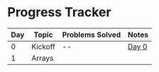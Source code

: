 # Progress Tracker


| Day | Topic    | Problems Solved | Notes |
|-----|----------|------------------|-------|
| 0   | Kickoff  | --               | [Day 0](./Day00_Kickoff/README.md) |
| 1   | Arrays   |                  |       |